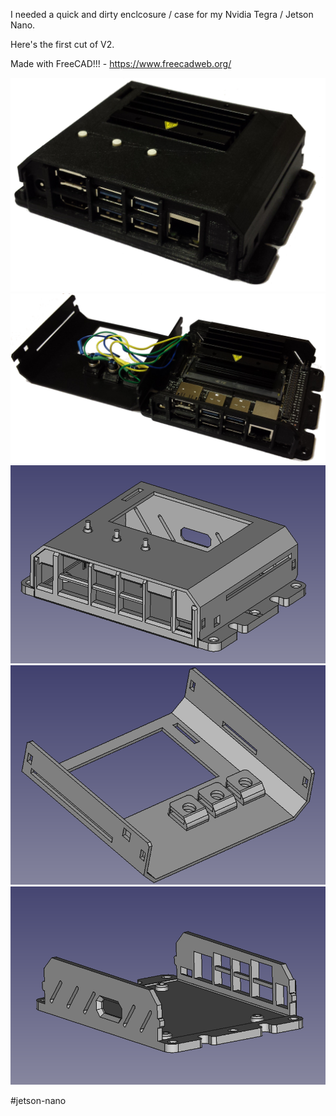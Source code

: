
I needed a quick and dirty enclcosure / case for my Nvidia Tegra / Jetson Nano. 

Here's the first cut of V2.

Made with FreeCAD!!! - https://www.freecadweb.org/

![alt text](https://raw.githubusercontent.com/57Bravo/jetson_nano_enc/master/snaps/printed_assembly.png)
![alt text](https://raw.githubusercontent.com/57Bravo/jetson_nano_enc/master/snaps/printed_disassembled.png)
![alt text](https://raw.githubusercontent.com/57Bravo/jetson_nano_enc/master/snaps/assembly.png)
![alt text](https://raw.githubusercontent.com/57Bravo/jetson_nano_enc/master/snaps/top.png)
![alt text](https://raw.githubusercontent.com/57Bravo/jetson_nano_enc/master/snaps/bottom.png)

#jetson-nano

